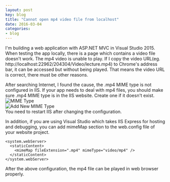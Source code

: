 ```yaml
---
layout: post
key: blog
title: "Cannot open mp4 video file from localhost"
date: 2016-03-04
categories:
- blog
---
```


I'm building a web application with ASP.NET MVC in Visual Studio 2015. When testing the app locally, there is a page which contains a video file doesn't work. The mp4 video is unable to play. If I copy the video URL(eg. http://localhost:22962/204304/Video/lecture.mp4) to Chrome's address bar, it can be accessed but without being played. That means the video URL is correct, there must be other reasons.

After searching Internet, I found the cause, the .mp4 MIME type is not configured in IIS. If your app needs to deal with mp4 files, you should make sure .mp4 MIME type is in the IIS website. Create one if it doesn't exist.   
![MIME Type](/public/pics/2016-03-14/iismime.png)  
![Add New MIME Type](/public/pics/2016-03-14/iismimeadd.png)  
You need to restart IIS after changing the configuration.  

In addition, if you are using Visual Studio which takes IIS Express for hosting and debugging, you can add mimeMap section to the web.config file of your website project.

```
<system.webServer>
  <staticContent>
    <mimeMap fileExtension=".mp4" mimeType="video/mp4" />
  </staticContent>
</system.webServer>
```

After the above configuration, the mp4 file can be played in web browser properly.
